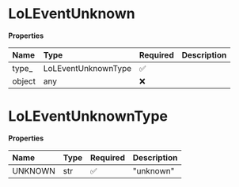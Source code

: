 # LoLEventUnknown

**Properties**

| Name   | Type                | Required | Description |
| :----- | :------------------ | :------- | :---------- |
| type\_ | LoLEventUnknownType | ✅       |             |
| object | any                 | ❌       |             |

# LoLEventUnknownType

**Properties**

| Name    | Type | Required | Description |
| :------ | :--- | :------- | :---------- |
| UNKNOWN | str  | ✅       | "unknown"   |
